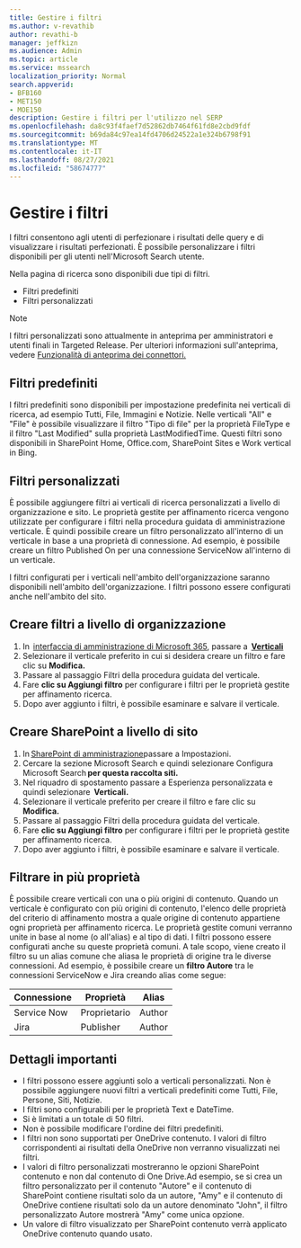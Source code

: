 ```yaml
---
title: Gestire i filtri
ms.author: v-revathib
author: revathi-b
manager: jeffkizn
ms.audience: Admin
ms.topic: article
ms.service: mssearch
localization_priority: Normal
search.appverid:
- BFB160
- MET150
- MOE150
description: Gestire i filtri per l'utilizzo nel SERP
ms.openlocfilehash: da8c93f4faef7d52862db7464f61fd8e2cbd9fdf
ms.sourcegitcommit: b69da84c97ea14fd4706d24522a1e324b6798f91
ms.translationtype: MT
ms.contentlocale: it-IT
ms.lasthandoff: 08/27/2021
ms.locfileid: "58674777"
---
```

# <a name="manage-filters"></a>Gestire i filtri

I filtri consentono agli utenti di perfezionare i risultati delle query e di visualizzare i risultati perfezionati. È possibile personalizzare i filtri disponibili per gli utenti nell'Microsoft Search utente.

Nella pagina di ricerca sono disponibili due tipi di filtri.

- Filtri predefiniti
- Filtri personalizzati

> [!NOTE]
> I filtri personalizzati sono attualmente in anteprima per amministratori e utenti finali in Targeted Release. Per ulteriori informazioni sull'anteprima, vedere [Funzionalità di anteprima dei connettori.](connectors-overview.md#what-are-the-preview-features)

## <a name="out-of-the-box-filters"></a>Filtri predefiniti

I filtri predefiniti sono disponibili per impostazione predefinita nei verticali di ricerca, ad esempio Tutti, File, Immagini e Notizie. Nelle verticali "All" e "File" è possibile visualizzare il filtro "Tipo di file" per la proprietà FileType e il filtro "Last Modified" sulla proprietà LastModifiedTime. Questi filtri sono disponibili in SharePoint Home, Office.com, SharePoint Sites e Work vertical in Bing.

## <a name="custom-filters"></a>Filtri personalizzati

È possibile aggiungere filtri ai verticali di ricerca personalizzati a livello di organizzazione e sito. Le proprietà gestite per affinamento ricerca vengono utilizzate per configurare i filtri nella procedura guidata di amministrazione verticale.  È quindi possibile creare un filtro personalizzato all'interno di un verticale in base a una proprietà di connessione. Ad esempio, è possibile creare un filtro Published On per una connessione ServiceNow all'interno di un verticale.

I filtri configurati per i verticali nell'ambito dell'organizzazione saranno disponibili nell'ambito dell'organizzazione. I filtri possono essere configurati anche nell'ambito del sito.  

## <a name="create-organization-level-filters"></a>Creare filtri a livello di organizzazione

1. In  [interfaccia di amministrazione di Microsoft 365](https://admin.microsoft.com/), passare a  [**Verticali**](https://admin.microsoft.com/Adminportal/Home#/MicrosoftSearch/verticals)
2. Selezionare il verticale preferito in cui si desidera creare un filtro e fare clic su **Modifica.**  
3. Passare al passaggio Filtri della procedura guidata del verticale.
4. Fare **clic su Aggiungi filtro** per configurare i filtri per le proprietà gestite per affinamento ricerca.
5. Dopo aver aggiunto i filtri, è possibile esaminare e salvare il verticale.

## <a name="create-sharepoint-site-level-filters"></a>Creare SharePoint a livello di sito

1. In [SharePoint di amministrazione](https://sharepoint.com/)passare a Impostazioni.
2. Cercare la sezione Microsoft Search e quindi selezionare Configura Microsoft Search **per questa raccolta siti.**
3. Nel riquadro di spostamento passare a Esperienza personalizzata e quindi selezionare  **Verticali.**
4. Selezionare il verticale preferito per creare il filtro e fare clic su **Modifica.**
5. Passare al passaggio Filtri della procedura guidata del verticale.
6. Fare **clic su Aggiungi filtro** per configurare i filtri per le proprietà gestite per affinamento ricerca.
7. Dopo aver aggiunto i filtri, è possibile esaminare e salvare il verticale.

## <a name="filter-across-multiple-properties"></a>Filtrare in più proprietà

È possibile creare verticali con una o più origini di contenuto. Quando un verticale è configurato con più origini di contenuto, l'elenco delle proprietà del criterio di affinamento mostra a quale origine di contenuto appartiene ogni proprietà per affinamento ricerca. Le proprietà gestite comuni verranno unite in base al nome (o all'alias) e al tipo di dati. I filtri possono essere configurati anche su queste proprietà comuni. A tale scopo, viene creato il filtro su un alias comune che aliasa le proprietà di origine tra le diverse connessioni. Ad esempio, è possibile creare un **filtro Autore** tra le connessioni ServiceNow e Jira creando alias come segue:

 | Connessione | Proprietà | Alias |
 | --- | --- | --- |
 | Service Now | Proprietario | Author |
 | Jira | Publisher | Author |

## <a name="important-details"></a>Dettagli importanti

- I filtri possono essere aggiunti solo a verticali personalizzati. Non è possibile aggiungere nuovi filtri a verticali predefiniti come Tutti, File, Persone, Siti, Notizie.
- I filtri sono configurabili per le proprietà Text e DateTime.
- Si è limitati a un totale di 50 filtri.
- Non è possibile modificare l'ordine dei filtri predefiniti.
- I filtri non sono supportati per OneDrive contenuto. I valori di filtro corrispondenti ai risultati della OneDrive non verranno visualizzati nei filtri.
- I valori di filtro personalizzati mostreranno le opzioni SharePoint contenuto e non dal contenuto di One Drive.Ad esempio, se si crea un filtro personalizzato per il contenuto "Autore" e il contenuto di SharePoint contiene risultati solo da un autore, "Amy" e il contenuto di OneDrive contiene risultati solo da un autore denominato "John", il filtro personalizzato Autore mostrerà "Amy" come unica opzione.
- Un valore di filtro visualizzato per SharePoint contenuto verrà applicato OneDrive contenuto quando usato.
